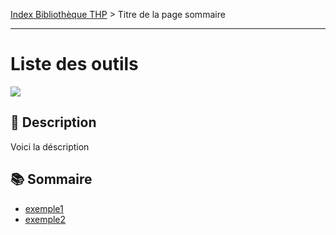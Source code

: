 [Index Bibliothèque THP](https://github.com/TheHackingProject/bibliotheque-THP/wiki) > Titre de la page sommaire

___

# Liste des outils

![](https://picsum.photos/1024/400)

## 📄 Description

Voici la déscription

## 📚 Sommaire

- [exemple1](https://github.com/TheHackingProject/bibliotheque-THP/wiki/nom_du_fichier_md_exemple1)
- [exemple2](https://github.com/TheHackingProject/bibliotheque-THP/wiki/nom_du_fichier_md_exemple2)